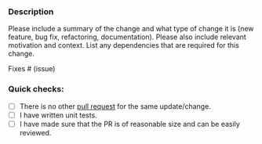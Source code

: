 ### Description

Please include a summary of the change and what type of change it is (new feature, bug fix, refactoring, documentation).
Please also include relevant motivation and context.
List any dependencies that are required for this change.

Fixes # (issue)

### Quick checks:

- [ ] There is no other [pull request](https://github.com/conduitio/conduit-connector-connectorname/pulls) for the same update/change.
- [ ] I have written unit tests.
- [ ] I have made sure that the PR is of reasonable size and can be easily reviewed.